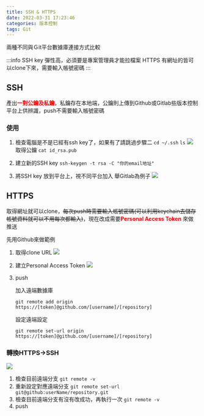```yaml
---
title: SSH & HTTPS 
date: 2022-03-31 17:23:46
categories: 版本控制
tags: Git
---
```


兩種不同與Ｇit平台數據庫連接方式比較

:::info
SSH key 彈性高，必須要是專案管理員才能拉檔案
HTTPS 有網址的皆可以clone下來，需要輸入帳號密碼
:::

<!-- more -->

SSH
---
產出<font color='#f00'>**一對公鑰及私鑰**</font>，私鑰存在本地端，公鑰則上傳到Github或Gitlab些版本控制平台上供辨識，push不需要輸入帳號密碼

### 使用
1. 檢查電腦是不是已經有ssh key了，如果有了請跳過步驟二
`cd ~/.ssh`
`ls`
![](https://i.imgur.com/YLqjnq3.png)
取得公鑰
`cat id_rsa.pub `

2. 建立新的SSH key
`ssh-keygen -t rsa -C "你的email地址"`

3. 將SSH key 放到平台上，視不同平台加入
舉Gitlab為例子
![](https://i.imgur.com/bDsXnsW.png)


HTTPS
---
取得網址就可以clone，~~每次push時需要輸入帳號密碼(可以利用keychain去儲存帳號資料就可以不用每次都輸入)~~，現在改成需要<font color='#f00'>**Personal Access Token**</font> 來做推送

先用Github來做範例

1. 取得clone URL
![](https://i.imgur.com/M45tnjr.png)


2. 建立Personal Access Token
![](https://i.imgur.com/DyRhWab.png)


3. push

    加入遠端數據庫
    ```
    git remote add origin https://[token]@github.com/[username]/[repository]
    ```

    設定遠端設定
    ```
    git remote set-url origin https://[token]@github.com/[username]/[repository]
    ```
### 轉換HTTPS->SSH
![](https://i.imgur.com/mj4WsIY.png)

1. 檢查目前遠端分支
`git remote -v`
2. 重新設定對應遠端分支
`git remote set-url git@github:userName/repository.git`
3. 檢查目前遠端分支有沒有改成功，再執行一次
`git remote -v`
4. push